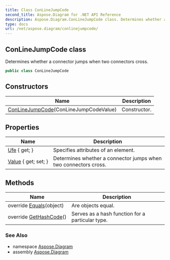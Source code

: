 ```yaml
---
title: Class ConLineJumpCode
second_title: Aspose.Diagram for .NET API Reference
description: Aspose.Diagram.ConLineJumpCode class. Determines whether a connector jumps when two connectors cross
type: docs
url: /net/aspose.diagram/conlinejumpcode/
---
```

## ConLineJumpCode class

Determines whether a connector jumps when two connectors cross.

```csharp
public class ConLineJumpCode
```

## Constructors

| Name | Description |
| --- | --- |
| [ConLineJumpCode](conlinejumpcode/)(ConLineJumpCodeValue) | Constructor. |

## Properties

| Name | Description |
| --- | --- |
| [Ufe](../../aspose.diagram/conlinejumpcode/ufe/) { get; } | Specifies attributes of an element. |
| [Value](../../aspose.diagram/conlinejumpcode/value/) { get; set; } | Determines whether a connector jumps when two connectors cross. |

## Methods

| Name | Description |
| --- | --- |
| override [Equals](../../aspose.diagram/conlinejumpcode/equals/)(object) | Are objects equal. |
| override [GetHashCode](../../aspose.diagram/conlinejumpcode/gethashcode/)() | Serves as a hash function for a particular type. |

### See Also

* namespace [Aspose.Diagram](../../aspose.diagram/)
* assembly [Aspose.Diagram](../../)



